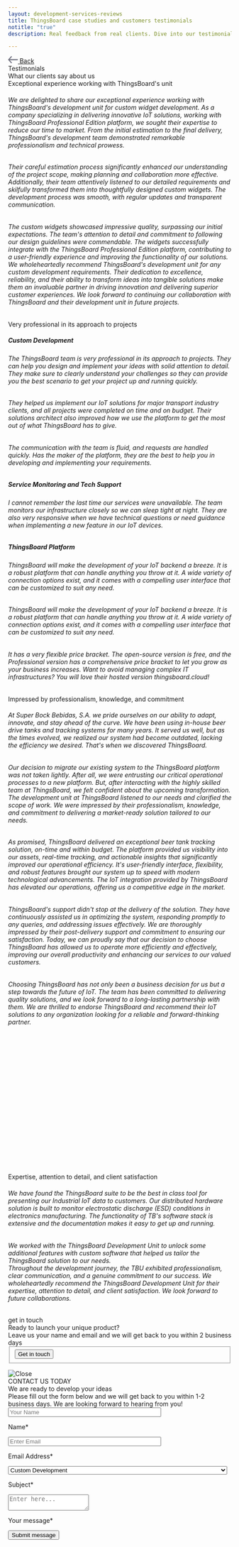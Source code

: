```yaml
---
layout: development-services-reviews
title: ThingsBoard case studies and customers testimonials
notitle: "true"
description: Real feedback from real clients. Dive into our testimonials to understand the true impact of our services.

---
```


<section id="hero" class="light-text">
</section>
<section id="review-asg" class="full-review">
    <div class="content-wrapper">
        <a class="back-link" href="/docs/services/development-services/">
            <span class="icon">
                <svg xmlns="http://www.w3.org/2000/svg" width="22" height="16" viewBox="0 0 22 16" fill="none"><path d="M0.28545 7.23852L6.35409 0.381616C6.74482 -0.0863449 7.51712 -0.128037 7.97021 0.27929C8.42329 0.686613 8.469 1.46369 8.04903 1.90537L3.6635 6.85758H20.8621C21.4905 6.85758 22 7.36926 22 8.0004C22 8.63158 21.4905 9.14322 20.8621 9.14322H3.6635L8.04903 14.0954C8.469 14.5371 8.4122 15.3128 7.95912 15.7201C7.50603 16.1274 6.74482 16.0871 6.35409 15.6192L0.28545 8.76228C-0.110773 8.2079 -0.0791988 7.7102 0.28545 7.23852Z" fill="#727381"/></svg>
            </span>
            <span>Back</span>
        </a>
        <div class="header">
            <div class="side-title">
                <span>Testimonials</span>
            </div>
            <span class="title">What our clients say about us</span>
        </div>
        <div class="review">
            <div class="logo">
                <img src="/images/development-services/logo-asg-tech.svg" alt=""/>
            </div>
            <div class="review-header">Exceptional experience working with ThingsBoard's unit</div>
            <div class="review-body"><h6>We are delighted to share our exceptional experience working with ThingsBoard's development unit for custom widget development. As a company specializing in delivering innovative IoT solutions, working with ThingsBoard Professional Edition platform, we sought their expertise to reduce our time to market. From the initial estimation to the final delivery, ThingsBoard's development team demonstrated remarkable professionalism and technical prowess.</h6>
            <h6>Their careful estimation process significantly enhanced our understanding of the project scope, making planning and collaboration more effective.
            Additionally, their team attentively listened to our detailed requirements and skilfully transformed them into thoughtfully designed custom widgets. The development process was smooth, with regular updates and transparent communication.</h6>
            <h6>The custom widgets showcased impressive quality, surpassing our initial expectations. The team's attention to detail and commitment to following our design guidelines were commendable. The widgets successfully integrate with the ThingsBoard Professional Edition platform, contributing to a user-friendly experience and improving the functionality of our solutions.
            We wholeheartedly recommend ThingsBoard's development unit for any custom development requirements. Their dedication to excellence, reliability, and their ability to transform ideas into tangible solutions make them an invaluable partner in driving innovation and delivering superior customer experiences. We look forward to continuing our collaboration with ThingsBoard and their development unit in future projects.</h6>
            </div>
        </div>
    </div>
</section>
<section id="review-kalitec" class="full-review">
    <div class="content-wrapper">
        <div class="review">
            <div class="logo">
                <img src="/images/development-services/logo-kalitec.svg" alt=""/>
            </div>
            <div class="review-header">Very professional in its approach to projects</div>
            <div class="review-body">
                <h5>Custom Development</h5>
                <h6>The ThingsBoard team is very professional in its approach to projects. They can help you design and implement your ideas with solid attention to detail. They make sure to clearly understand your challenges so they can provide you the best scenario to get your project up and running quickly.</h6>
                <h6>They helped us implement our IoT solutions for major transport industry clients, and all projects were completed on time and on budget. Their solutions architect also improved how we use the platform to get the most out of what ThingsBoard has to give.</h6>
                <h6>The communication with the team is fluid, and requests are handled quickly. Has the maker of the platform, they are the best to help you in developing and implementing your requirements.</h6>
                <h5>Service Monitoring and Tech Support</h5>
                <h6>I cannot remember the last time our services were unavailable. The team monitors our infrastructure closely so we can sleep tight at night. They are also very responsive when we have technical questions or need guidance when implementing a new feature in our IoT devices.</h6>
                <h5>ThingsBoard Platform</h5>
                <h6>ThingsBoard will make the development of your IoT backend a breeze. It is a robust platform that can handle anything you throw at it. A wide variety of connection options exist, and it comes with a compelling user interface that can be customized to suit any need.</h6>
                <h6>ThingsBoard will make the development of your IoT backend a breeze. It is a robust platform that can handle anything you throw at it. A wide variety of connection options exist, and it comes with a compelling user interface that can be customized to suit any need.</h6>
                <h6>It has a very flexible price bracket. The open-source version is free, and the Professional version has a comprehensive price bracket to let you grow as your business increases. Want to avoid managing complex IT infrastructures? You will love their hosted version thingsboard.cloud!</h6>
            </div>
        </div>
    </div>
</section>
<section id="review-superbockgroup" class="full-review">
    <div class="content-wrapper">
        <div class="review">
            <div class="logo">
                <img src="/images/development-services/logo-super-bock-group.svg" alt=""/>
            </div>
            <div class="review-header">Impressed by professionalism, knowledge, and commitment</div>
            <div class="review-body">
                <h6>At Super Bock Bebidas, S.A. we pride ourselves on our ability to adapt, innovate, and stay ahead of the curve. We have been using in-house beer drive tanks and tracking systems for many years. It served us well, but as the times evolved, we realized our system had become outdated, lacking the efficiency we desired. That's when we discovered ThingsBoard.</h6>
                <h6>Our decision to migrate our existing system to the ThingsBoard platform was not taken lightly. After all, we were entrusting our critical operational processes to a new platform. But, after interacting with the highly skilled team at ThingsBoard, we felt confident about the upcoming transformation. The development unit at ThingsBoard listened to our needs and clarified the scope of work. We were impressed by their professionalism, knowledge, and commitment to delivering a market-ready solution tailored to our needs.</h6>
                <h6>As promised, ThingsBoard delivered an exceptional beer tank tracking solution, on-time and within budget. The platform provided us visibility into our assets, real-time tracking, and actionable insights that significantly improved our operational efficiency. It's user-friendly interface, flexibility, and robust features brought our system up to speed with modern technological advancements. The IoT integration provided by ThingsBoard has elevated our operations, offering us a competitive edge in the market.</h6>
                <h6>ThingsBoard's support didn't stop at the delivery of the solution. They have continuously assisted us in optimizing the system, responding promptly to any queries, and addressing issues effectively. We are thoroughly impressed by their post-delivery support and commitment to ensuring our satisfaction. Today, we can proudly say that our decision to choose ThingsBoard has allowed us to operate more efficiently and effectively, improving our overall productivity and enhancing our services to our valued customers.</h6>
                <h6>Choosing ThingsBoard has not only been a business decision for us but a step towards the future of IoT. The team has been committed to delivering quality solutions, and we look forward to a long-lasting partnership with them. We are thrilled to endorse ThingsBoard and recommend their IoT solutions to any organization looking for a reliable and forward-thinking partner.</h6>
            </div>
        </div>
    </div>
    <svg id="rectangle1" class="bg-rectangle"><rect/></svg>
    <svg id="rectangle2" class="bg-rectangle"><rect/></svg>
</section>
<section id="review-ionatech" class="full-review">
    <div class="content-wrapper">
        <div class="review">
            <div class="logo">
                <img src="/images/development-services/logo-iona-tech.svg" alt=""/>
            </div>
            <div class="review-header">Expertise, attention to detail, and client satisfaction</div>
            <div class="review-body">
                <h6>We have found the ThingsBoard suite to be the best in class tool for presenting our Industrial IoT data to customers. Our distributed hardware solution is built to monitor electrostatic discharge (ESD) conditions in electronics manufacturing. The functionality of TB's software stack is extensive and the documentation makes it easy to get up and running.</h6>
                <h6>We worked with the ThingsBoard Development Unit to unlock some additional features with custom software that helped us tailor the ThingsBoard solution to our needs.<br>Throughout the development journey, the TBU exhibited professionalism, clear communication, and a genuine commitment to our success. We wholeheartedly recommend the ThingsBoard Development Unit for their expertise, attention to detail, and client satisfaction. We look forward to future collaborations.</h6>
            </div>
        </div>
    </div>
</section>
<section id="get-in-touch" class="get-in-touch full-review">
    <div class="content-wrapper content-get-in-touch">
        <div class="side-title">
            <span id="side-title-heading">get in touch</span>
        </div>
        <div class="info">
            <div class="section-title">Ready to launch your unique product?</div>
            <div class="section-text">Leave us your name and email and we will get back to you within 2 business days</div>
        </div>
        <form class="contact-form">
            <fieldset>
                <div class="submit-button-container">
                    <input class="cdu-button" value="Get in touch" type="button" id="myBtn">
                </div>
            </fieldset>
        </form>
    </div>
</section>

<div id="myModal" class="modal">
  <div class="modal-content">
    <div class="close-button">
        <img class="close" src="/images/development-services/close.png" alt="Close"/>
    </div>
    <div class="title">
        <span>CONTACT US TODAY</span>
    </div> 
    <div class="sub-title">
        <span>We are ready to develop your ideas</span>
    </div>
    <div class="sub-sub-title">
        <span>Please fill out the form below and we will get back to you within 1-2 business days. 
        We are looking forward to hearing from you!</span>
    </div>
    <form id="contact-form" class="contact-form" method="post" onsubmit="return validateContactForm(this)">
        <div class="form-section">
            <div class="form-element">
                <label for="first-name">
                    <input id="first-name" class="cdu-form-control" value="" placeholder="Your Name" name="first-name" type="text" size="40" maxlength="50">
                    <p>Name*</p>
                </label>
            </div>
            <div class="form-element">
                <label for="email">
                    <input id="email" class="cdu-form-control" value="" placeholder="Enter Email" name="email" type="email" size="40" maxlength="80">
                    <p>Email Address*</p>
                </label>
            </div>
        </div>
        <div class="form-section" style="padding-top: 0px;">
            <div class="form-element" style="width: 98%">
                <label for="subject">
                    <select class="cdu-form-control" name="subject" style="width: 100%">
                        <option value="Custom Development" selected>Custom Development</option>
                        <option value="Technical Support">Technical Support</option>
                        <option value="ThingsBoard Products">ThingsBoard Products</option>
                        <option value="Deployment Options">Deployment Options</option>
                        <option value="Training">Training</option>
                        <option value="Professional Services">Professional Services</option>
                        <option value="Partnership">Partnership</option>
                        <option value="Press or Analyst Inquiry">Press or Analyst Inquiry</option>
                        <option value="General Feedback">General Feedback</option>
                        <option value="Other">Other</option>
                    </select>
                    <p>Subject*</p>
                </label>
            </div>
        </div>
        <div class="form-section" style="padding-top: 0px;">
            <div class="form-element" style="width: 98%">
                <label for="msg">
                    <textarea id="msg" class="cdu-form-control-text-area" value="" placeholder="Enter here..." name="message" type="text" size="40" maxlength="800"></textarea>
                    <p>Your message*</p>
                </label>
            </div>
        </div>
        <div class="submit-button-container">
            <input class="cdu-button" value="Submit message" type="submit"/>
        </div>
    </form>
  </div>
</div>

<script type="text/javascript">
    var modal = document.getElementById("myModal");

    var btn = document.getElementById("myBtn");

    var span = document.getElementsByClassName("close")[0];

    btn.onclick = function() {
        modal.style.display = "block";
    }

    span.onclick = function() {
        modal.style.display = "none";
    }

    window.onclick = function(event) {
        if (event.target == modal) {
            modal.style.display = "none";
        }
    }

    function validateContactForm(form) {
        var name = $('input[name=first-name]', form).val();
        var email = $('input[name=email]', form).val();

        if (!validateValue('Name', name)) {
            return false;
        }
        if (!validateValue('Email Address', email)) {
            return false;
        }

        var emailExp = /^[a-zA-Z0-9._%-]+@[a-zA-Z0-9.-]+\.[a-zA-Z]{2,4}$/;
        if(email.match(emailExp)==null) {
            window.alert("Entered Email Address is not valid.");
            return false; 
        }
    }

    function validateValue(name, val) {
        if (isEmpty(val)) {
            window.alert("Please fill '" + name + "' field.");
            return false;
        }
        return true;
    }

    function isEmpty(val) {
        return val === undefined || val === null || val.trim().length == 0;
    }


    var contactform =  document.getElementById('contact-form');

    contactform.setAttribute('action', 'https://formspree.io/f/xbjvbeln');

    jqueryDefer(
        function () {
            $( document ).ready(function() {
               /*  $('html, body').animate({
                            scrollTop: $('#contact-form').offset().top - 200
                          }, 0);*/
                 $('#contact-form .form-element .form-control').addClass("input--empty");
                 $('#contact-form .form-element .form-control').on('input', function() {
                      if( !$(this).val() ) {
                         $(this).addClass("input--empty");
                      } else {
                         $(this).removeClass("input--empty");
                      }
                 });

                 $.urlParam = function (name) {
                     var results = new RegExp('[\?&]' + name + '=([^&#]*)').exec(window.location.href);
                     return results ? results[1] : null;
                 };
                 var subjectValue = $.urlParam('subject');
                 if (subjectValue != undefined && subjectValue.trim().length > 0) {
                    $('#contact-form select[name=subject]').val(decodeURIComponent(subjectValue));
                    $('#contact-form select[name=subject]').removeClass("input--empty");
                 }
            });
        }
    );

</script>
